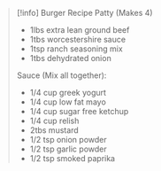 >[!info] Burger Recipe
> Patty (Makes 4)
> - 1lbs extra lean ground beef
> - 1tbs worcestershire sauce
> - 1tsp ranch seasoning mix
> - 1tbs dehydrated onion
>
> Sauce (Mix all together):
>- 1/4 cup greek yogurt
>- 1/4 cup low fat mayo
>- 1/4 cup sugar free ketchup
>- 1/4 cup relish
>- 2tbs mustard
>- 1/2 tsp onion powder
>- 1/2 tsp garlic powder
>- 1/2 tsp smoked paprika




